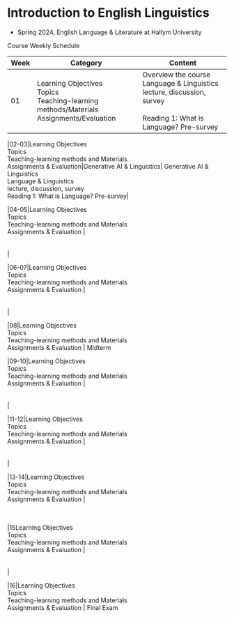 # Introduction to English Linguistics 
- Spring 2024, English Language & Literature at Hallym University


Course Weekly Schedule

|Week|Category|Content|
|------|---|---|
|01|Learning Objectives <br/> Topics <br/>Teaching-learning methods/Materials<br/> Assignments/Evaluation |Overview the course <br/> Language & Linguistics <br/> lecture, discussion, survey <br/> <br/> Reading 1: What is Language? Pre-survey|

|02-03|Learning Objectives<br/> Topics <br/> Teaching-learning methods and Materials <br/> Assignments & Evaluation|Generative AI & Linguistics| Generative AI & Linguistics <br/>  Language & Linguistics <br/> lecture, discussion, survey <br/> Reading 1: What is Language? Pre-survey|

|04-05|Learning Objectives <br/> Topics <br/> Teaching-learning methods and Materials <br/> Assignments & Evaluation |         <br/>              <br/>             <br/>  |

|06-07|Learning Objectives <br/> Topics <br/> Teaching-learning methods and Materials <br/> Assignments & Evaluation |           <br/>              <br/>             <br/>  |

|08|Learning Objectives <br/> Topics <br/> Teaching-learning methods and Materials <br/> Assignments & Evaluation | Midterm  

|09-10|Learning Objectives <br/> Topics <br/> Teaching-learning methods and Materials <br/> Assignments & Evaluation |           <br/>              <br/>             <br/>     |

|11-12|Learning Objectives <br/> Topics <br/> Teaching-learning methods and Materials <br/> Assignments & Evaluation |           <br/>              <br/>             <br/>     |

|13-14|Learning Objectives <br/> Topics <br/> Teaching-learning methods and Materials <br/> Assignments & Evaluation |           <br/>              <br/>             <br/>    


|15Learning Objectives <br/> Topics <br/> Teaching-learning methods and Materials <br/> Assignments & Evaluation |           <br/>              <br/>             <br/>   |

|16|Learning Objectives <br/> Topics <br/> Teaching-learning methods and Materials <br/> Assignments & Evaluation | Final Exam 
